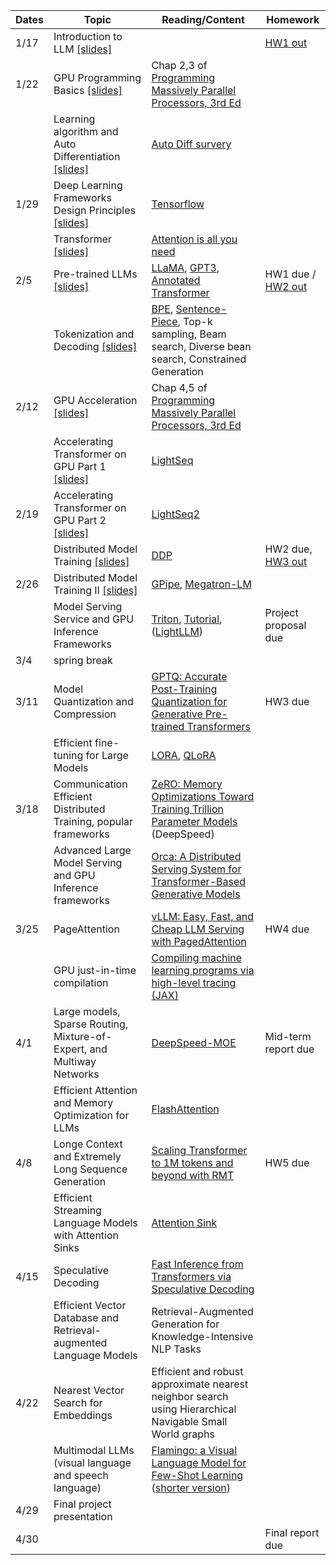 | Dates | Topic                                                                                      | Reading/Content                                                                                                                                                                                                           | Homework                                                             |
| ----- | ------------------------------------------------------------------------------------------ | ------------------------------------------------------------------------------------------------------------------------------------------------------------------------------------------------------------------------- | -------------------------------------------------------------------- |
| 1/17  | Introduction to LLM [[slides]](/slides/llmsys-01-intro.pdf)                                |                                                                                                                                                                                                                           | [HW1 out](/assignments/11868_LLM_Systems_Assignment_1.pdf)           |
| 1/22  | GPU Programming Basics [[slides]](/slides/llmsys-02-hw-comp.pdf)                           | Chap 2,3 of [Programming Massively Parallel Processors, 3rd Ed](https://cmu.primo.exlibrisgroup.com/permalink/01CMU_INST/6lpsnm/alma991019904889504436)                                                                   |                                                                      |
|       | Learning algorithm and Auto Differentiation  [[slides]](/slides/llmsys-03-autodiff.pdf)    | [Auto Diff survery](https://arxiv.org/abs/1502.05767)                                                                                                                                                                     |                                                                      |
| 1/29  | Deep Learning Frameworks Design Principles  [[slides]](/slides/llmsys-04-dl-framework.pdf) | [Tensorflow](https://www.usenix.org/system/files/conference/osdi16/osdi16-abadi.pdf)                                                                                                                                      |                                                                      |
|       | Transformer [[slides]](/slides/llmsys-05-transformer.pdf)                                  | [Attention is all you need](https://arxiv.org/abs/1706.03762)                                                                                                                                                             |                                                                      |
| 2/5   | Pre-trained LLMs [[slides]](/slides/llmsys-06-llms.pdf)                                    | [LLaMA](https://arxiv.org/abs/2302.13971), [GPT3](https://arxiv.org/abs/2005.14165), [Annotated Transformer](https://nlp.seas.harvard.edu/annotated-transformer/)                                                         | HW1 due / [HW2 out](/assignments/11868_LLM_Systems___Assignment_2.pdf) |
|       | Tokenization and Decoding [[slides]](/slides/llmsys-07-decoding.pdf)                       | [BPE](https://aclanthology.org/P16-1162/), [Sentence-Piece](https://aclanthology.org/D18-2012/), Top-k sampling, Beam search, Diverse bean search, Constrained Generation                                                 |                                                                      |
| 2/12  | GPU Acceleration [[slides]](/slides/llmsys-08-gpu-acceleration.pdf)                        | Chap 4,5 of [Programming Massively Parallel Processors, 3rd Ed](https://cmu.primo.exlibrisgroup.com/permalink/01CMU_INST/6lpsnm/alma991019904889504436)                                                                   |                                                                      |
|       | Accelerating Transformer on GPU Part 1 [[slides]](/slides/llmsys-09-transformer-acc.pdf)   | [LightSeq](https://arxiv.org/abs/2010.13887)                                                                                                                                                                              |                                                                      |
| 2/19  | Accelerating Transformer on GPU Part 2 [[slides]](/slides/llmsys-09-transformer-acc.pdf)   | [LightSeq2](https://arxiv.org/abs/2110.05722)                                                                                                                                                                             |                                                                      |
|       | Distributed Model Training [[slides]](/slides/llmsys-11-distributed-training.pdf)          | [DDP](https://www.vldb.org/pvldb/vol13/p3005-li.pdf)                                                                                                                                                                      | HW2 due, [HW3 out](/assignments/11868_Assignment_3.pdf)                                                              |
| 2/26  | Distributed Model Training II [[slides]](/slides/llmsys-11-distributed-training2.pdf)      | [GPipe](https://arxiv.org/abs/1811.06965), [Megatron-LM](https://arxiv.org/abs/2104.04473)                                                                                                                                |                                                                      |
|       | Model Serving Service and GPU Inference Frameworks                                         | [Triton](https://developer.nvidia.com/triton-inference-server), [Tutorial](https://docs.nvidia.com/deeplearning/triton-inference-server/user-guide/docs/index.html),  ([LightLLM](https://github.com/ModelTC/lightllm/blob/main/docs/LightLLM.md)) | Project proposal due                                                 |
| 3/4   | spring break                                                                               |                                                                                                                                                                                                                           |                                                                      |
| 3/11  | Model Quantization and Compression                                                         | [GPTQ: Accurate Post-Training Quantization for Generative Pre-trained Transformers](https://arxiv.org/abs/2210.17323)                                                                                                     | HW3 due                                                              |
|       | Efficient fine-tuning for Large Models                                                     | [LORA](https://arxiv.org/abs/2106.09685), [QLoRA](https://arxiv.org/abs/2305.14314)                                                                                                                                       |                                                                      |
| 3/18  | Communication Efficient Distributed Training, popular frameworks                           | [ZeRO: Memory Optimizations Toward Training Trillion Parameter Models ](https://arxiv.org/pdf/1910.02054.pdf)(DeepSpeed)                                                                                                  |                                                                      |
|       | Advanced Large Model Serving and GPU Inference frameworks                                  | [Orca: A Distributed Serving System for Transformer-Based Generative Models](https://www.usenix.org/conference/osdi22/presentation/yu)                                                                                    |                                                                      |
| 3/25  | PageAttention                                                                              | [vLLM:](https://blog.vllm.ai/2023/06/20/vllm.html)[ Easy, Fast, and Cheap LLM Serving with PagedAttention](https://blog.vllm.ai/2023/06/20/vllm.html)                                                                     | HW4 due                                                              |
|       | GPU just-in-time compilation                                                               | [Compiling machine learning programs via high-level tracing (JAX)](https://mlsys.org/Conferences/doc/2018/146.pdf)                                                                                                        |                                                                      |
| 4/1   | Large models, Sparse Routing, Mixture-of-Expert, and Multiway Networks                     | [DeepSpeed-MOE](https://arxiv.org/pdf/2201.05596.pdf)                                                                                                                                                                     | Mid-term report due                                                  |
|       | Efficient Attention and Memory Optimization for LLMs                                       | [FlashAttention](https://arxiv.org/pdf/2205.14135.pdf)                                                                                                                                                                    |                                                                      |
| 4/8   | Longe Context and Extremely Long Sequence Generation                                       | [Scaling Transformer to 1M tokens and beyond with RMT](https://arxiv.org/pdf/2304.11062.pdf)                                                                                                                              | HW5 due                                                              |
|       | Efficient Streaming Language Models with Attention Sinks                                   | [Attention Sink](https://arxiv.org/abs/2309.17453)                                                                                                                                                                        |                                                                      |
| 4/15  | Speculative Decoding                                                                       | [Fast Inference from Transformers via Speculative Decoding](https://arxiv.org/abs/2211.17192)                                                                                                                             |                                                                      |
|       | Efficient Vector Database and Retrieval-augmented Language Models                          | Retrieval-Augmented Generation for Knowledge-Intensive NLP Tasks                                                                                                                                                          |                                                                      |
| 4/22  | Nearest Vector Search for Embeddings                                                       | Efficient and robust approximate nearest neighbor search using Hierarchical Navigable Small World graphs                                                                                                                  |                                                                      |
|       | Multimodal LLMs (visual language and speech language)                                      | [Flamingo: a Visual Language Model for Few-Shot Learning](https://arxiv.org/abs/2204.14198)  ([shorter version](https://openreview.net/pdf?id=EbMuimAbPbs))                                                               |                                                                      |
| 4/29  | Final project presentation                                                                 |                                                                                                                                                                                                                           |                                                                      |
| 4/30  |                                                                                            |                                                                                                                                                                                                                           | Final report due                                                     |
